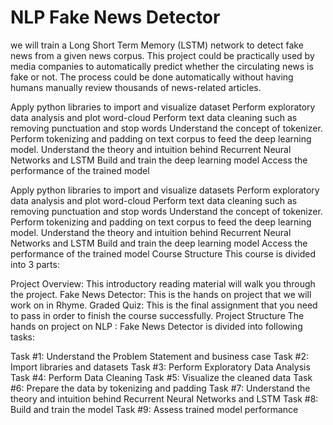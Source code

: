 # NLP Fake News Detector

 we will train a Long Short Term Memory (LSTM) network to detect fake news from a given news corpus.
 This project could be practically used by media companies to automatically predict whether the circulating news is fake or not. 
 The process could be done automatically without having humans manually review thousands of news-related articles.

Apply python libraries to import and visualize dataset
Perform exploratory data analysis and plot word-cloud
Perform text data cleaning such as removing punctuation and stop words
Understand the concept of tokenizer.
Perform tokenizing and padding on text corpus to feed the deep learning model.
Understand the theory and intuition behind Recurrent Neural Networks and LSTM
Build and train the deep learning model
Access the performance of the trained model

Apply python libraries to import and visualize datasets
Perform exploratory data analysis and plot word-cloud
Perform text data cleaning such as removing punctuation and stop words
Understand the concept of tokenizer.
Perform tokenizing and padding on text corpus to feed the deep learning model.
Understand the theory and intuition behind Recurrent Neural Networks and LSTM
Build and train the deep learning model
Access the performance of the trained model
Course Structure
This course is divided into 3 parts:

Project Overview: This introductory reading material will walk you through the project.
Fake News Detector: This is the hands on project that we will work on in Rhyme.
Graded Quiz: This is the final assignment that you need to pass in order to finish the course successfully.
Project Structure
The hands on project on NLP : Fake News Detector is divided into following tasks:

Task #1: Understand the Problem Statement and business case
Task #2: Import libraries and datasets
Task #3: Perform Exploratory Data Analysis
Task #4: Perform Data Cleaning
Task #5: Visualize the cleaned data
Task #6: Prepare the data by tokenizing and padding
Task #7: Understand the theory and intuition behind Recurrent Neural Networks and LSTM
Task #8: Build and train the model
Task #9: Assess trained model performance
